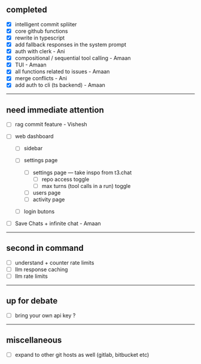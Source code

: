 ## completed

- [x] intelligent commit spliiter
- [x] core github functions
- [x] rewrite in typescript
- [x] add fallback responses in the system prompt
- [x] auth with clerk - Ani
- [x] compositional / sequential tool calling - Amaan
- [x] TUI - Amaan
- [x] all functions related to issues - Amaan
- [x] merge conflicts - Ani
- [x] add auth to cli (ts backend) - Amaan

---
## need immediate attention

- [ ] rag commit feature - Vishesh

- [ ] web dashboard
    - [ ] sidebar
    - [ ] settings page
        - [ ] settings page — take inspo from t3.chat
            - [ ] repo access toggle
            - [ ] max turns (tool calls in a run) toggle  
        - [ ] users  page
        - [ ] activity page  
    - [ ] login butons


- [ ] Save Chats + infinite chat - Amaan

---
## second in command

- [ ] understand + counter rate limits 
- [ ] llm response caching
- [ ] llm rate limits

---
## up for debate

- [ ] bring  your own api key ? 

---
## miscellaneous

- [ ] expand to other git hosts as well (gitlab, bitbucket etc)